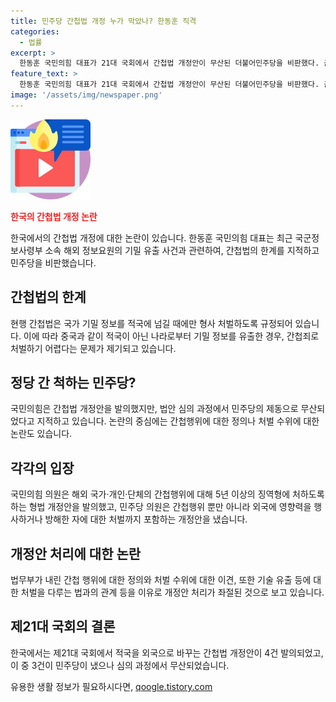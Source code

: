 ```yaml
---
title: 민주당 간첩법 개정 누가 막았나? 한동훈 직격
categories:
  - 법률
excerpt: >
  한동훈 국민의힘 대표가 21대 국회에서 간첩법 개정안이 무산된 더불어민주당을 비판했다. 군 정보요원의 개인정보가 중국에 유출된 사건을 통해 현행 간첩법의 한계를 지적하며, 제21대 국회에서 민주당이 간첩법 개정안을 끌어내린 것에 대해 비판했다. 이에 대해 제22대 국회는 간첩행위에 대한 처벌 강화를 논의 중이다.
feature_text: >
  한동훈 국민의힘 대표가 21대 국회에서 간첩법 개정안이 무산된 더불어민주당을 비판했다. 군 정보요원의 개인정보가 중국에 유출된 사건을 통해 현행 간첩법의 한계를 지적하며, 제21대 국회에서 민주당이 간첩법 개정안을 끌어내린 것에 대해 비판했다. 이에 대해 제22대 국회는 간첩행위에 대한 처벌 강화를 논의 중이다.
image: '/assets/img/newspaper.png'
---
```


<p><img src="/assets/img/news.png" alt="rentncar 속보" /></p>

<p><b><span style="color: #ee2323;">한국의 간첩법 개정 논란</span></b></p>

<p data-ke-size="size16">한국에서의 간첩법 개정에 대한 논란이 있습니다. 한동훈 국민의힘 대표는 최근 국군정보사령부 소속 해외 정보요원의 기밀 유출 사건과 관련하여, 간첩법의 한계를 지적하고 민주당을 비판했습니다.</p>

<h2 data-ke-size="size26">간첩법의 한계</h2>

<p data-ke-size="size16">현행 간첩법은 국가 기밀 정보를 적국에 넘길 때에만 형사 처벌하도록 규정되어 있습니다. 이에 따라 중국과 같이 적국이 아닌 나라로부터 기밀 정보를 유출한 경우, 간첩죄로 처벌하기 어렵다는 문제가 제기되고 있습니다.</p>

<h2 data-ke-size="size26">정당 간 척하는 민주당?</h2>

<p data-ke-size="size16">국민의힘은 간첩법 개정안을 발의했지만, 법안 심의 과정에서 민주당의 제동으로 무산되었다고 지적하고 있습니다. 논란의 중심에는 간첩행위에 대한 정의나 처벌 수위에 대한 논란도 있습니다.</p>

<h2 data-ke-size="size26">각각의 입장</h2>

<p data-ke-size="size16">국민의힘 의원은 해외 국가·개인·단체의 간첩행위에 대해 5년 이상의 징역형에 처하도록 하는 형법 개정안을 발의했고, 민주당 의원은 간첩행위 뿐만 아니라 외국에 영향력을 행사하거나 방해한 자에 대한 처벌까지 포함하는 개정안을 냈습니다.</p>

<h2 data-ke-size="size26">개정안 처리에 대한 논란</h2>

<p data-ke-size="size16">법무부가 내린 간첩 행위에 대한 정의와 처벌 수위에 대한 이견, 또한 기술 유출 등에 대한 처벌을 다루는 법과의 관계 등을 이유로 개정안 처리가 좌절된 것으로 보고 있습니다.</p>

<h2 data-ke-size="size26">제21대 국회의 결론</h2>

<p data-ke-size="size16">한국에서는 제21대 국회에서 적국을 외국으로 바꾸는 간첩법 개정안이 4건 발의되었고, 이 중 3건이 민주당이 냈으나 심의 과정에서 무산되었습니다.</p>
유용한 생활 정보가 필요하시다면, <a href="https://qoogle.tistory.com" rel="dofollow">qoogle.tistory.com</a>


